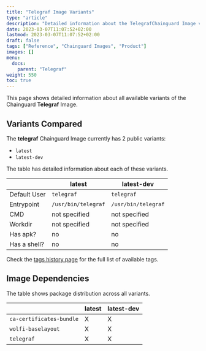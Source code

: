 ```yaml
---
title: "Telegraf Image Variants"
type: "article"
description: "Detailed information about the TelegrafChainguard Image variants"
date: 2023-03-07T11:07:52+02:00
lastmod: 2023-03-07T11:07:52+02:00
draft: false
tags: ["Reference", "Chainguard Images", "Product"]
images: []
menu:
  docs:
    parent: "Telegraf"
weight: 550
toc: true
---
```


This page shows detailed information about all available variants of the Chainguard **Telegraf** Image.

## Variants Compared
The **telegraf** Chainguard Image currently has 2 public variants: 

- `latest`
- `latest-dev`

The table has detailed information about each of these variants.

|              | latest              | latest-dev          |
|--------------|---------------------|---------------------|
| Default User | `telegraf`          | `telegraf`          |
| Entrypoint   | `/usr/bin/telegraf` | `/usr/bin/telegraf` |
| CMD          | not specified       | not specified       |
| Workdir      | not specified       | not specified       |
| Has apk?     | no                  | no                  |
| Has a shell? | no                  | no                  |

Check the [tags history page](/chainguard/chainguard-images/reference/telegraf/tags_history/) for the full list of available tags.
## Image Dependencies
The table shows package distribution across all variants.

|                          | latest | latest-dev |
|--------------------------|--------|------------|
| `ca-certificates-bundle` | X      | X          |
| `wolfi-baselayout`       | X      | X          |
| `telegraf`               | X      | X          |
